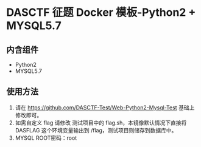 # DASCTF 征题 Docker 模板-Python2 + MYSQL5.7
## 内含组件
- Python2
- MYSQL5.7

## 使用方法
1. 请在 https://github.com/DASCTF-Test/Web-Python2-Mysql-Test  基础上修改即可。
2. 如需自定义 flag 请修改 测试项目中的 flag.sh，本镜像默认情况下直接将 DASFLAG 这个环境变量输出到 /flag，测试项目则储存到数据库中。
3. MYSQL ROOT密码：root
